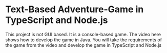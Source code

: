 # Text-Based Adventure-Game in TypeScript and Node.js
 This project is not GUI based. It is a console-based game. The video here shows how to develop the game in Java. You will take the requirements of the game from the video and develop the game in TypeScript and Node.js

